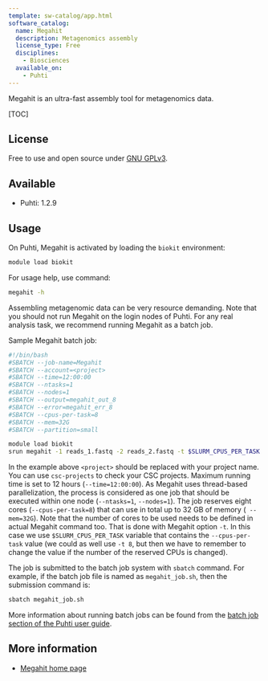 ```yaml
---
template: sw-catalog/app.html
software_catalog:
  name: Megahit
  description: Metagenomics assembly
  license_type: Free
  disciplines:
    - Biosciences
  available_on:
    - Puhti
---
```


Megahit is an ultra-fast assembly tool for metagenomics data.

[TOC]

## License

Free to use and open source under [GNU GPLv3](https://www.gnu.org/licenses/gpl-3.0.html).

## Available

* Puhti: 1.2.9

## Usage

On Puhti, Megahit is activated by loading the `biokit` environment:

```bash
module load biokit
```

For usage help, use command:

```bash
megahit -h
```

Assembling metagenomic data can be very resource demanding. Note that you should not run Megahit on the login nodes of Puhti.
For any real analysis task, we recommend running Megahit as a batch job.

Sample Megahit batch job:

```bash
#!/bin/bash
#SBATCH --job-name=Megahit
#SBATCH --account=<project>
#SBATCH --time=12:00:00
#SBATCH --ntasks=1
#SBATCH --nodes=1
#SBATCH --output=megahit_out_8
#SBATCH --error=megahit_err_8
#SBATCH --cpus-per-task=8
#SBATCH --mem=32G
#SBATCH --partition=small

module load biokit
srun megahit -1 reads_1.fastq -2 reads_2.fastq -t $SLURM_CPUS_PER_TASK --m 32000000000 -o result_directory
```

In the example above `<project>` should be replaced with your project name. You can use `csc-projects` to check your CSC projects. Maximum running time is 
set to 12 hours (`--time=12:00:00`). As Megahit uses thread-based parallelization, the process is considered as one job that should be executed within one node (`--ntasks=1`, `--nodes=1`). The job reserves eight cores (`--cpus-per-task=8`) that can use in total up to 32 GB of memory (` --mem=32G`). Note that the number of cores to be used needs to be defined in actual Megahit command
too. That is done with Megahit option `-t`. In this case we use `$SLURM_CPUS_PER_TASK` variable that contains the `--cpus-per-task` 
value (we could as well use `-t 8`, but then we have to remember to change the value if the number of the reserved CPUs is changed).

The job is submitted to the batch job system with `sbatch` command. For example, if the batch job
file is named as `megahit_job.sh`, then the submission command is:

```bash
sbatch megahit_job.sh 
```

More information about running batch jobs can be found from the [batch job section of the Puhti user guide](../computing/running/getting-started.md).

## More information

* [Megahit home page](https://github.com/voutcn/megahit)
